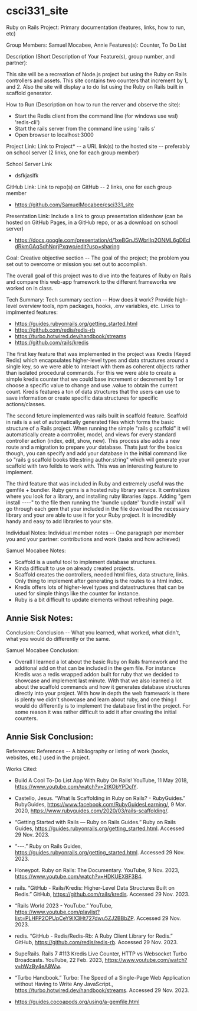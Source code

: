 # csci331_site
Ruby on Rails Project: 
Primary documentation (features, links, how to run, etc)

Group Members: Samuel Mocabee,  Annie
Features(s): Counter, To Do List

Description (Short Description of Your Feature(s), group number, and partner):

This site will be a recreation of Node.js project but using the Ruby on Rails controllers and assets.
This site contains two counters that increment by 1, and 2. Also the site will display a to do list using the Ruby on Rails built in scaffold generator.

How to Run (Description on how to run the rerver and observe the site):
- Start the Redis client from the command line (for windows use wsl) 'redis-cli')
- Start the rails server from the command line using 'rails s'
- Open browser to localhost:3000

Project Link:
Link to Project* -- a URL link(s) to the hosted site -- preferably on school server (2 links, one for each group member)

School Server Link
- dsfkjaslfk


GitHub Link:
Link to repo(s) on GitHub -- 2 links, one for each group member

- https://github.com/SamuelMocabee/csci331_site 

Presentation Link:
Include a link to group presentation slideshow (can be hosted on GitHub Pages, in a GitHub repo, or as a download on school server)

- https://docs.google.com/presentation/d/1xeBGnJ5WbrIIp2ONML6gDEcldRkmGAqSdhNqrjPxqwo/edit?usp=sharing 

Goal:
Creative objective section -- The goal of the project; the problem you set out to overcome or mission you set out to accomplish.

The overall goal of this project was to dive into the features of Ruby on Rails and compare this web-app framework to the different frameworks we worked on in class. 

Tech Summary:
Tech summary section -- How does it work? Provide high-level overview tools, npm packages, hooks, .env variables, etc.
Links to implmented features:
- https://guides.rubyonrails.org/getting_started.html
- https://github.com/redis/redis-rb
- https://turbo.hotwired.dev/handbook/streams
- https://github.com/rails/kredis 

The first key feature that was implemented in the project was Kredis (Keyed Redis) which encapsulates higher-level types and data structures around a single key, so we were able to interact with them as coherent objects rather than isolated procedural commands. For this we were able to create a simple kredis counter that we could base increment or decrement by 1 or choose a specific value to change and use .value to obtain the current count. Kredis features a ton of data structures that the users can use to save information or create specific data structures for specific actions/classes. 

The second feture implemented was rails built in scaffold feature. Scaffold in rails is a set of automatically generated files which forms the basic structure of a Rails project. When running the simple "rails g scaffold" it will automatically create a controller, model, and views for every standard controller action (index, edit, show, new). This process also adds a new route and a migration to prepare your database. Thats just for the basics though, you can specify and add your database in the initial command like so "rails g scaffold books title:string author:string" which will generate your scaffold with two feilds to work with. This was an interesting feature to implement. 

The third feature that was included in Ruby and extremely useful was the gemfile + bundler. Ruby gems is a hosted ruby library service. It centralizes where you look for a library, and installing ruby libraries /apps. Adding "gem install ----" to the file then running the 'bundle update' 'bundle install' will go through each gem that your included in the file download the necessary library and your are able to use it for your Ruby project. It is incredibly handy and easy to add libraries to your site. 

Individual Notes:
Individual member notes -- One paragraph per member you and your partner: contributions and work (tasks and how achieved)

Samuel Mocabee Notes: 
- Scaffold is a useful tool to implement database structures.
- Kinda difficult to use on already created projects.
- Scaffold creates the controllers, needed html files, data structure, links. Only thing to implement after generating is the routes to a html index.
- Kredis offers lots of higher-level types and datastructures that can be used for simple things like the counter for instance. 
- Ruby is a bit difficult to update elements without refreshing page. 

Annie Sisk Notes: 
- 

Conclusion:
Conclusion -- What you learned, what worked, what didn't, what you would do differently or the same.

Samuel Mocabee Conclusion: 
- Overall I learned a lot about the basic Ruby on Rails framework and the additonal add on that can be included in the gem file. For instance Kredis was a redis wrapped addon built for ruby that we decided to showcase and implement last minute. With that we also learned a lot about the scaffold commands and how it generates database structures directly into your project. With how in depth the web framework is there is plenty we didn't showcase and learn about ruby, and one thing I would do differently is to implement the database first in the project. For some reason it was rather difficult to add it after creating the initial counters. 

Annie Sisk Conclusion:
- 

References:
References -- A bibliography or listing of work (books, websites, etc.) used in the project.

Works Cited: 
- Build A Cool To-Do List App With Ruby On Rails! YouTube, 11 May 2018, https://www.youtube.com/watch?v=2tKObYPDclY.

- Castello, Jesus. “What Is Scaffolding in Ruby on Rails? - RubyGuides.” RubyGuides, https://www.facebook.com/RubyGuidesLearning/, 9 Mar. 2020, https://www.rubyguides.com/2020/03/rails-scaffolding/.

- “Getting Started with Rails — Ruby on Rails Guides.” Ruby on Rails Guides, https://guides.rubyonrails.org/getting_started.html. Accessed 29 Nov. 2023.

- “---.” Ruby on Rails Guides, https://guides.rubyonrails.org/getting_started.html. Accessed 29 Nov. 2023.

- Honeypot. Ruby on Rails: The Documentary. YouTube, 9 Nov. 2023, https://www.youtube.com/watch?v=HDKUEXBF3B4.

- rails. “GitHub - Rails/Kredis: Higher-Level Data Structures Built on Redis.” GitHub, https://github.com/rails/kredis. Accessed 29 Nov. 2023.

- “Rails World 2023 - YouTube.” YouTube, https://www.youtube.com/playlist?list=PLHFP2OPUpCeY9IX3Ht727dwu5ZJ2BBbZP. Accessed 29 Nov. 2023.

- redis. “GitHub - Redis/Redis-Rb: A Ruby Client Library for Redis.” GitHub, https://github.com/redis/redis-rb. Accessed 29 Nov. 2023.

- SupeRails. Rails 7 #113 Kredis Live Counter, HTTP vs Websocket Turbo Broadcasts. YouTube, 22 Feb. 2023, https://www.youtube.com/watch?v=hWzBy4eA8Ww.

- “Turbo Handbook.” Turbo: The Speed of a Single-Page Web Application without Having to Write Any JavaScript., https://turbo.hotwired.dev/handbook/streams. Accessed 29 Nov. 2023.

- https://guides.cocoapods.org/using/a-gemfile.html 
